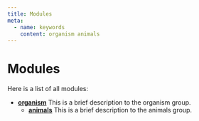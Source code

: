 ```yaml
---
title: Modules
meta:
  - name: keywords
    content: organism animals
---
```


# Modules

Here is a list of all modules:
* **[**organism**](group__organism.md)** This is a brief description to the organism group. 
  * **[**animals**](group__animals.md)** This is a brief description to the animals group. 
